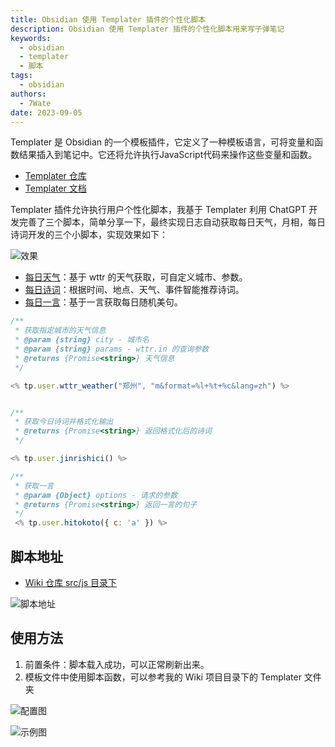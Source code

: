 ```yaml
---
title: Obsidian 使用 Templater 插件的个性化脚本
description: Obsidian 使用 Templater 插件的个性化脚本用来写子弹笔记
keywords:
  - obsidian
  - templater
  - 脚本
tags:
  - obsidian
authors:
  - 7Wate
date: 2023-09-05
---
```


Templater 是 Obsidian 的一个模板插件，它定义了一种模板语言，可将变量和函数结果插入到笔记中。它还将允许执行JavaScript代码来操作这些变量和函数。

- [Templater 仓库](https://github.com/SilentVoid13/Templater)
- [Templater 文档](https://silentvoid13.github.io/Templater/)

Templater 插件允许执行用户个性化脚本，我基于 Templater 利用 ChatGPT 开发完善了三个脚本，简单分享一下，最终实现日志自动获取每日天气，月相，每日诗词开发的三个小脚本，实现效果如下：

![效果](https://static.7wate.com/img/2023/09/05/8801e91427264.png)

- [每日天气](https://wttr.in/)：基于 wttr 的天气获取，可自定义城市、参数。
- [每日诗词](https://www.jinrishici.com/)：根据时间、地点、天气、事件智能推荐诗词。
- [每日一言](https://hitokoto.cn/)：基于一言获取每日随机美句。

```javascript
/**
 * 获取指定城市的天气信息
 * @param {string} city - 城市名
 * @param {string} params - wttr.in 的查询参数
 * @returns {Promise<string>} 天气信息
 */

<% tp.user.wttr_weather("郑州", "m&format=%l+%t+%c&lang=zh") %>


/**
 * 获取今日诗词并格式化输出
 * @returns {Promise<string>} 返回格式化后的诗词
 */

<% tp.user.jinrishici() %>

/**
 * 获取一言
 * @param {Object} options - 请求的参数
 * @returns {Promise<string>} 返回一言的句子
 */
 <% tp.user.hitokoto({ c: 'a' }) %>

```

## 脚本地址

- [Wiki 仓库 src/js 目录下](https://github.com/7Wate/wiki/tree/main/src/js)

![脚本地址](https://static.7wate.com/img/2023/09/05/9cab1145cb09a.png)

## 使用方法

1. 前置条件：脚本载入成功，可以正常刷新出来。
2. 模板文件中使用脚本函数，可以参考我的 Wiki 项目目录下的 Templater 文件夹

![配置图](https://static.7wate.com/img/2023/09/05/d2b05b11ea715.png)

![示例图](https://static.7wate.com/img/2023/09/05/9db1e81eccec9.png)
